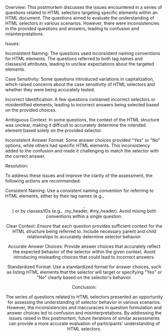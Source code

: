 Overview:
This postmortem discusses the issues encountered in a series of questions related to HTML selectors targeting specific elements within an HTML document. The questions aimed to evaluate the understanding of HTML selectors in various scenarios. However, there were inconsistencies in the provided questions and answers, leading to confusion and misinterpretations.

Issues:

Inconsistent Naming: The questions used inconsistent naming conventions for HTML elements. The questions referred to both tag names and classes/id attributes, leading to unclear expectations about the targeted elements.

Case Sensitivity: Some questions introduced variations in capitalization, which raised concerns about the case sensitivity of HTML selectors and whether they were being accurately tested.

Incorrect Identification: A few questions contained incorrect selectors or misidentified elements, leading to incorrect answers being selected based on the provided choices.

Ambiguous Context: In some questions, the context of the HTML structure was unclear, making it difficult to accurately determine the intended element based solely on the provided selector.

Inconsistent Answer Format: Some answer choices provided "Yes" or "No" options, while others had specific HTML elements. This inconsistency added to the confusion and made it challenging to match the selector with the correct answer.

Resolution:

To address these issues and improve the clarity of the assessment, the following actions are recommended:

Consistent Naming: Use a consistent naming convention for referring to HTML elements, either by their tag names (e.g., <header>, <section>) or by classes/IDs (e.g., .my_header, #my_header). Avoid mixing both conventions within a single question.

Clear Context: Ensure that each question provides sufficient context for the HTML structure being referred to. Include necessary parent and child relationships to accurately determine selector behavior.

Accurate Answer Choices: Provide answer choices that accurately reflect the expected behavior of the selector within the given context. Avoid introducing misleading choices that could lead to incorrect answers.

Standardized Format: Use a standardized format for answer choices, such as listing HTML elements that the selector will target or specifying "Yes" or "No" clearly based on the selector's behavior.

Conclusion:

The series of questions related to HTML selectors presented an opportunity for assessing the understanding of selector behavior in various scenarios. However, the inconsistencies and inaccuracies in question formulation and answer choices led to confusion and misinterpretations. By addressing the issues raised in this postmortem, future iterations of similar assessments can provide a more accurate evaluation of participants' understanding of HTML selectors.
